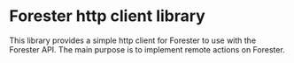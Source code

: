 # Forester http client library
This library provides a simple http client for Forester to use with the Forester API.
The main purpose is to implement remote actions on Forester.
